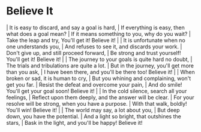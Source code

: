 # Believe It

| It is easy to discard, and say a goal is hard,
| If everything is easy, then what does a goal mean?
| If it means something to you, why do you wait?
| Take the leap and try, You'll get it! Believe it!
| 
| It is unfortunate when no one understands you,
| And refuses to see it, and discards your work.
| Don't give up, and still proceed forward,
| Be strong and trust yourself! You'll get it! Believe it!
| 
| The journey to your goals is quite hard no doubt,
| The trials and tribulations are quite a lot.
| But in the journey, you'll get more than you ask,
| I have been there, and you'll be there too! Believe it!
| 
| When broken or sad, it is human to cry,
| But you whining and complaining, won't get you far.
| Resist the defeat and overcome your pain,
| And do smile! You'll get your goal soon! Believe it!
| 
| In the cold silence, search all your feelings,
| Reflect upon them deeply, and the answer will be clear.
| For your resolve will be strong, when you have a purpose.
| With that walk, boldly! You'll win! Believe it!
| 
| The world may say, a lot about you,
| But deep down, you have the potential.
| And a light so bright, that outshines the stars,
| Bask in the light, and you'll be happy! Believe it!
